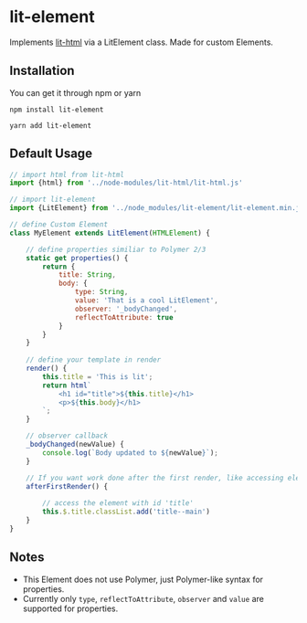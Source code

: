 # lit-element
Implements [lit-html](https://github.com/PolymerLabs/lit-html) via a LitElement class. Made for custom Elements.

## Installation

You can get it through npm or yarn

```
npm install lit-element
```
```
yarn add lit-element
```

## Default Usage

```javascript
// import html from lit-html
import {html} from '../node-modules/lit-html/lit-html.js'

// import lit-element
import {LitElement} from '../node_modules/lit-element/lit-element.min.js'

// define Custom Element
class MyElement extends LitElement(HTMLElement) {

    // define properties similiar to Polymer 2/3
    static get properties() {
        return {
            title: String,
            body: {
                type: String,
                value: 'That is a cool LitElement',
                observer: '_bodyChanged',
                reflectToAttribute: true
            }
        }
    }
    
    // define your template in render
    render() {
        this.title = 'This is lit';
        return html`
            <h1 id="title">${this.title}</h1>
            <p>${this.body}</h1>
        `;
    }

    // observer callback
    _bodyChanged(newValue) {
        console.log(`Body updated to ${newValue}`);
    }

    // If you want work done after the first render, like accessing elements with ids, do it here
    afterFirstRender() {
        
        // access the element with id 'title'
        this.$.title.classList.add('title--main')
    }
}
```

## Notes

 - This Element does not use Polymer, just Polymer-like syntax for properties.
 - Currently only `type`, `reflectToAttribute`, `observer` and `value` are supported for properties.